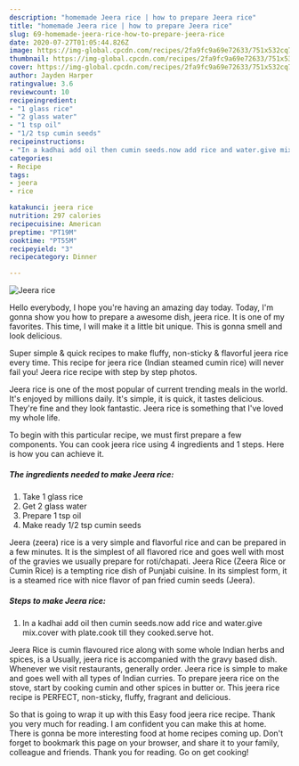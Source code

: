 ```yaml
---
description: "homemade Jeera rice | how to prepare Jeera rice"
title: "homemade Jeera rice | how to prepare Jeera rice"
slug: 69-homemade-jeera-rice-how-to-prepare-jeera-rice
date: 2020-07-27T01:05:44.826Z
image: https://img-global.cpcdn.com/recipes/2fa9fc9a69e72633/751x532cq70/jeera-rice-recipe-main-photo.jpg
thumbnail: https://img-global.cpcdn.com/recipes/2fa9fc9a69e72633/751x532cq70/jeera-rice-recipe-main-photo.jpg
cover: https://img-global.cpcdn.com/recipes/2fa9fc9a69e72633/751x532cq70/jeera-rice-recipe-main-photo.jpg
author: Jayden Harper
ratingvalue: 3.6
reviewcount: 10
recipeingredient:
- "1 glass rice"
- "2 glass water"
- "1 tsp oil"
- "1/2 tsp cumin seeds"
recipeinstructions:
- "In a kadhai add oil then cumin seeds.now add rice and water.give mix.cover with plate.cook till they cooked.serve hot."
categories:
- Recipe
tags:
- jeera
- rice

katakunci: jeera rice 
nutrition: 297 calories
recipecuisine: American
preptime: "PT19M"
cooktime: "PT55M"
recipeyield: "3"
recipecategory: Dinner

---
```



![Jeera rice](https://img-global.cpcdn.com/recipes/2fa9fc9a69e72633/751x532cq70/jeera-rice-recipe-main-photo.jpg)

Hello everybody, I hope you're having an amazing day today. Today, I'm gonna show you how to prepare a awesome dish, jeera rice. It is one of my favorites. This time, I will make it a little bit unique. This is gonna smell and look delicious.

Super simple &amp; quick recipes to make fluffy, non-sticky &amp; flavorful jeera rice every time. This recipe for jeera rice (Indian steamed cumin rice) will never fail you! Jeera rice recipe with step by step photos.

Jeera rice is one of the most popular of current trending meals in the world. It's enjoyed by millions daily. It's simple, it is quick, it tastes delicious. They're fine and they look fantastic. Jeera rice is something that I've loved my whole life.


To begin with this particular recipe, we must first prepare a few components. You can cook jeera rice using 4 ingredients and 1 steps. Here is how you can achieve it.

<!--inarticleads1-->

##### The ingredients needed to make Jeera rice:

1. Take 1 glass rice
1. Get 2 glass water
1. Prepare 1 tsp oil
1. Make ready 1/2 tsp cumin seeds


Jeera (zeera) rice is a very simple and flavorful rice and can be prepared in a few minutes. It is the simplest of all flavored rice and goes well with most of the gravies we usually prepare for roti/chapati. Jeera Rice (Zeera Rice or Cumin Rice) is a tempting rice dish of Punjabi cuisine. In its simplest form, it is a steamed rice with nice flavor of pan fried cumin seeds (Jeera). 

<!--inarticleads2-->

##### Steps to make Jeera rice:

1. In a kadhai add oil then cumin seeds.now add rice and water.give mix.cover with plate.cook till they cooked.serve hot.


Jeera Rice is cumin flavoured rice along with some whole Indian herbs and spices, is a Usually, jeera rice is accompanied with the gravy based dish. Whenever we visit restaurants, generally order. Jeera rice is simple to make and goes well with all types of Indian curries. To prepare jeera rice on the stove, start by cooking cumin and other spices in butter or. This jeera rice recipe is PERFECT, non-sticky, fluffy, fragrant and delicious. 

So that is going to wrap it up with this Easy food jeera rice recipe. Thank you very much for reading. I am confident you can make this at home. There is gonna be more interesting food at home recipes coming up. Don't forget to bookmark this page on your browser, and share it to your family, colleague and friends. Thank you for reading. Go on get cooking!
